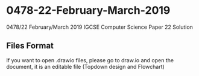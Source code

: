 # 0478-22-February-March-2019
0478/22 February/March 2019 IGCSE Computer Science Paper 22 Solution

## Files Format
If you want to open .drawio files, please go to draw.io and open the document, it is an editable file (Topdown design and Flowchart)
